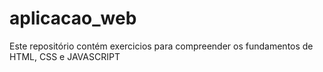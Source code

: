# aplicacao_web
 Este repositório contém exercicios para compreender os fundamentos  de HTML, CSS e JAVASCRIPT

